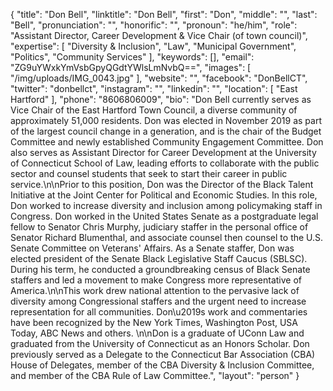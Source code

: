 {
  "title": "Don Bell",
  "linktitle": "Don Bell",
  "first": "Don",
  "middle": "",
  "last": "Bell",
  "pronunciation": "",
  "honorific": "",
  "pronoun": "he/him",
  "role": "Assistant Director, Career Development & Vice Chair (of town council)",
  "expertise": [
    "Diversity & Inclusion",
    "Law",
    "Municipal Government",
    "Politics",
    "Community Services"
  ],
  "keywords": [],
  "email": "ZG9uYWxkYmVsbGpyQGdtYWlsLmNvbQ==",
  "images": [
    "/img/uploads/IMG_0043.jpg"
  ],
  "website": "",
  "facebook": "DonBellCT",
  "twitter": "donbellct",
  "instagram": "",
  "linkedin": "",
  "location": [
    "East Hartford"
  ],
  "phone": "8606806009",
  "bio": "Don Bell currently serves as Vice Chair of the East Hartford Town Council, a diverse community of approximately 51,000 residents. Don was elected in November 2019 as part of the largest council change in a generation, and is the chair of the Budget Committee and newly established Community Engagement Committee. Don also serves as Assistant Director for Career Development at the University of Connecticut School of Law, leading efforts to collaborate with the public sector and counsel students that seek to start their career in public service.\n\nPrior to this position, Don was the Director of the Black Talent Initiative at the Joint Center for Political and Economic Studies. In this role, Don worked to increase diversity and inclusion among policymaking staff in Congress. Don worked in the United States Senate as a postgraduate legal fellow to Senator Chris Murphy, judiciary staffer in the personal office of Senator Richard Blumenthal, and associate counsel then counsel to the U.S. Senate Committee on Veterans' Affairs. As a Senate staffer, Don was elected president of the Senate Black Legislative Staff Caucus (SBLSC). During his term, he conducted a groundbreaking census of Black Senate staffers and led a movement to make Congress more representative of America.\n\nThis work drew national attention to the pervasive lack of diversity among Congressional staffers and the urgent need to increase representation for all communities. Don\u2019s work and commentaries have been recognized by the New York Times, Washington Post, USA Today, ABC News and others. \n\nDon is a graduate of UConn Law and graduated from the University of Connecticut as an Honors Scholar. Don previously served as a Delegate to the Connecticut Bar Association (CBA) House of Delegates, member of the CBA Diversity & Inclusion Committee, and member of the CBA Rule of Law Committee.",
  "layout": "person"
}
